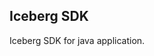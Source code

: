 <!---
 Tencent is pleased to support the open source community by making BK-BASE 蓝鲸基础平台 available.

 Copyright (C) 2021 THL A29 Limited, a Tencent company.  All rights reserved.

 BK-BASE 蓝鲸基础平台 is licensed under the MIT License.

 License for BK-BASE 蓝鲸基础平台:
 --------------------------------------------------------------------
 Permission is hereby granted, free of charge, to any person obtaining a copy of this software and associated
 documentation files (the "Software"), to deal in the Software without restriction, including without limitation
 the rights to use, copy, modify, merge, publish, distribute, sublicense, and/or sell copies of the Software,
 and to permit persons to whom the Software is furnished to do so, subject to the following conditions:

 The above copyright notice and this permission notice shall be included in all copies or substantial
 portions of the Software.

 THE SOFTWARE IS PROVIDED "AS IS", WITHOUT WARRANTY OF ANY KIND, EXPRESS OR IMPLIED, INCLUDING BUT NOT
 LIMITED TO THE WARRANTIES OF MERCHANTABILITY, FITNESS FOR A PARTICULAR PURPOSE AND NONINFRINGEMENT. IN
 NO EVENT SHALL THE AUTHORS OR COPYRIGHT HOLDERS BE LIABLE FOR ANY CLAIM, DAMAGES OR OTHER LIABILITY,
 WHETHER IN AN ACTION OF CONTRACT, TORT OR OTHERWISE, ARISING FROM, OUT OF OR IN CONNECTION WITH THE
 SOFTWARE OR THE USE OR OTHER DEALINGS IN THE SOFTWARE.
-->

## Iceberg SDK

Iceberg SDK for java application.
